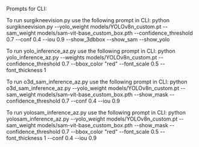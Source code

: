 Prompts for CLI:

To run surgikneevision.py use the following prompt in CLI:
python surgikneevision.py --yolo_weight models/YOLOv8n_custom.pt --sam_weight models/sam-vit-base_custom_box.pth --confidence_threshold 0.7 --conf 0.4 --iou 0.9 --show_3dbbox --show_sam --show_yolo

To run yolo_inference_az.py use the following prompt in CLI:
python yolo_inference_az.py --weights models/YOLOv8n_custom.pt --confidence_threshold 0.7 --bbox_color "red" --font_scale 0.5 --font_thickness 1

To run o3d_sam_inference_az.py use the following prompt in CLI:
python o3d_sam_inference_az.py --yolo_weight models/YOLOv8n_custom.pt --sam_weight models/sam-vit-base_custom_box.pth --show_mask --confidence_threshold 0.7 --conf 0.4 --iou 0.9

To run yolosam_inference_az.py use the following prompt in CLI:
python yolosam_inference_az.py  --yolo_weight models/YOLOv8n_custom.pt --sam_weight models/sam-vit-base_custom_box.pth --show_mask --confidence_threshold 0.7 --bbox_color "red" --font_scale 0.5 --font_thickness 1 --conf 0.4 --iou 0.9